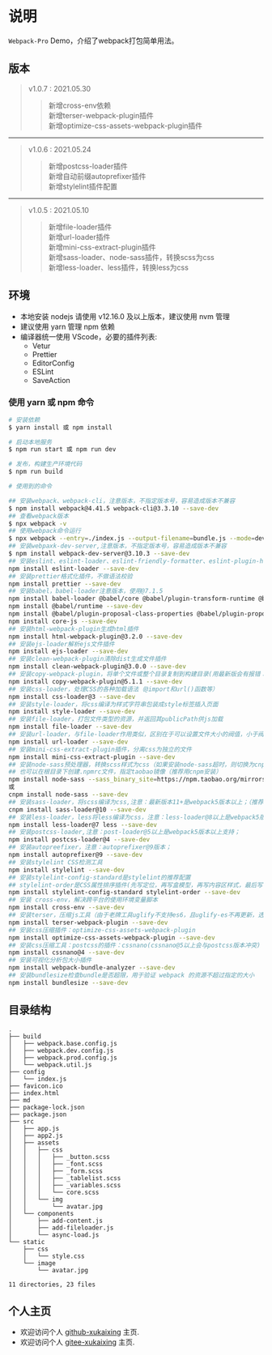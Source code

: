 # 说明

  `Webpack-Pro` Demo，介绍了webpack打包简单用法。  
  
## 版本

> v1.0.7 : 2021.05.30
>> 新增cross-env依赖  
>> 新增terser-webpack-plugin插件  
>> 新增optimize-css-assets-webpack-plugin插件  

---

> v1.0.6 : 2021.05.24
>> 新增postcss-loader插件  
>> 新增自动前缀autoprefixer插件  
>> 新增stylelint插件配置

---

> v1.0.5 : 2021.05.10
>> 新增file-loader插件  
>> 新增url-loader插件  
>> 新增mini-css-extract-plugin插件  
>> 新增sass-loader、node-sass插件，转换scss为css  
>> 新增less-loader、less插件，转换less为css  

## 环境

- 本地安装 nodejs 请使用 v12.16.0 及以上版本，建议使用 nvm 管理  
- 建议使用 yarn 管理 npm 依赖  
- 编译器统一使用 VScode，必要的插件列表:
  - Vetur
  - Prettier
  - EditorConfig
  - ESLint
  - SaveAction

### 使用 yarn 或 npm 命令

```bash
# 安装依赖
$ yarn install 或 npm install

# 启动本地服务
$ npm run start 或 npm run dev

# 发布，构建生产环境代码
$ npm run build

# 使用到的命令

## 安装webpack、webpack-cli，注意版本，不指定版本号，容易造成版本不兼容
$ npm install webpack@4.41.5 webpack-cli@3.3.10 --save-dev
## 查看webpack版本
$ npx webpack -v
## 使用webpack命令运行
$ npx webpack --entry=./index.js --output-filename=bundle.js --mode=development
## 安装webpaxk-dev-server,注意版本，不指定版本号，容易造成版本不兼容
$ npm install webpack-dev-server@3.10.3 --save-dev
## 安装eslint、eslint-loader、eslint-friendly-formatter、eslint-plugin-html，对源码进行质量检测
npm install eslint-loader --save-dev
## 安装prettier格式化插件，不做语法校验
npm install prettier --save-dev
## 安装babel，babel-loader注意版本，使用@7.1.5
npm install babel-loader @babel/core @babel/plugin-transform-runtime @babel/preset-env --save-dev
npm install @babel/runtime --save-dev
npm install @babel/plugin-proposal-class-properties @babel/plugin-proposal-decorators @babel/plugin-syntax-dynamic-import @babel/plugin-transform-runtime --save-dev
npm install core-js --save-dev
## 安装html-webpack-plugin生成html插件
npm install html-webpack-plugin@3.2.0 --save-dev
## 安装ejs-loader解析ejs文件插件
npm install ejs-loader --save-dev
## 安装clean-webpack-plugin清除dist生成文件插件
npm install clean-webpack-plugin@3.0.0 --save-dev
## 安装copy-webpack-plugin，将单个文件或整个目录复制到构建目录(用最新版会有报错：Compiler.getCache方法报错)
npm install copy-webpack-plugin@5.1.1 --save-dev
## 安装css-loader，处理CSS的各种加载语法（@import和url()函数等）
npm install css-loader@3 --save-dev
## 安装style-loader，将css编译为样式字符串包装成style标签插入页面
npm install style-loader --save-dev
## 安装file-loader，打包文件类型的资源，并返回其publicPath供js加载
npm install file-loader --save-dev
## 安装url-loader，与file-loader作用类似，区别在于可以设置文件大小的阀值，小于阀值返回base64编码，大于则与file-loader一样返回url
npm install url-loader --save-dev
## 安装mini-css-extract-plugin插件，分离css为独立的文件
npm install mini-css-extract-plugin --save-dev
## 安装node-sass预处理器，转换scss样式为css（如果安装node-sass超时，则切换为cnpm镜像地址）
## 也可以在根目录下创建.npmrc文件，指定taobao镜像（推荐用cnpm安装）
npm install node-sass --sass_binary_site=https://npm.taobao.org/mirrors/node-sass/ --save-dev
或
cnpm install node-sass --save-dev
## 安装sass-loader，将scss编译为css,注意：最新版本11+是webpack5版本以上；（推荐用cnpm安装）
cnpm install sass-loader@10 --save-dev
## 安装less-loader，less将less编译为css，注意：less-loader@8以上是webpack5版本以上支持；
npm install less-loader@7 less --save-dev
## 安装postcss-loader,注意：post-loader@5以上是webpack5版本以上支持；
npm install postcss-loader@4 --save-dev
## 安装autopreefixer，注意：autoprefixer@9版本；
npm install autoprefixer@9 --save-dev
## 安装stylelint CSS检测工具
npm install stylelint --save-dev
## 安装stylelint-config-standard是stylelint的推荐配置
## stylelint-order是CSS属性排序插件(先写定位，再写盒模型，再写内容区样式，最后写 CSS3 相关属性)。
npm install stylelint-config-standard stylelint-order --save-dev
## 安装 cross-env，解决跨平台的使用环境变量脚本
npm install cross-env --save-dev
## 安装terser，压缩js工具（由于老牌工具uglify不支持es6，且uglify-es不再更新，选择terser作为js代码压缩工具。）
npm install terser-webpack-plugin --save-dev
## 安装css压缩插件：optimize-css-assets-webpack-plugin
npm install optimize-css-assets-webpack-plugin --save-dev
## 安装css压缩工具：postcss的插件：cssnano(cssnano@5以上会与postcss版本冲突)
npm install cssnano@4 --save-dev
## 安装可视化分析包大小插件
npm install webpack-bundle-analyzer --save-dev
## 安装bundlesize检查bundle是否超限，用于验证 webpack 的资源不超过指定的大小
npm install bundlesize --save-dev

```

## 目录结构

``` 目录
.
├── build
│   ├── webpack.base.config.js
│   ├── webpack.dev.config.js
│   ├── webpack.prod.config.js
│   └── webpack.util.js
├── config
│   └── index.js
├── favicon.ico
├── index.html
├── md
├── package-lock.json
├── package.json
├── src
│   ├── app.js
│   ├── app2.js
│   ├── assets
│   │   ├── css
│   │   │   ├── _button.scss
│   │   │   ├── _font.scss
│   │   │   ├── _form.scss
│   │   │   ├── _tablelist.scss
│   │   │   ├── _variables.scss
│   │   │   └── core.scss
│   │   └── img
│   │       └── avatar.jpg
│   └── components
│       ├── add-content.js
│       ├── add-fileloader.js
│       └── async-load.js
└── static
    ├── css
    │   └── style.css
    └── image
        └── avatar.jpg

11 directories, 23 files

```

## 个人主页

- 欢迎访问个人 [github-xukaixing](https://github.com/xukaixing) 主页.
- 欢迎访问个人 [gitee-xukaixing](https://gitee.com/xukaixing) 主页.

